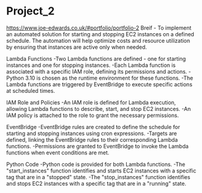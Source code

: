 # Project_2
https://www.joe-edwards.co.uk/#portfolio/portfolio-2
Breif - To implement an automated solution for starting and stopping EC2 instances on a defined schedule. The automation will help optimize costs and resource utilization by ensuring that instances are active only when needed. 

Lambda Functions
-Two Lambda functions are defined - one for starting instances and one for stopping instances.
-Each Lambda function is associated with a specific IAM role, defining its permissions and actions.
-Python 3.10 is chosen as the runtime environment for these functions.
-The Lambda functions are triggered by EventBridge to execute specific actions at scheduled times.

IAM Role and Policies
-An IAM role is defined for Lambda execution, allowing Lambda functions to describe, start, and stop EC2 instances.
-An IAM policy is attached to the role to grant the necessary permissions.

EventBridge
-EventBridge rules are created to define the schedule for starting and stopping instances using cron expressions.
-Targets are defined, linking the EventBridge rules to their corresponding Lambda functions.
-Permissions are granted to EventBridge to invoke the Lambda functions when event conditions are met.

Python Code
-Python code is provided for both Lambda functions.
-The "start_instances" function identifies and starts EC2 instances with a specific tag that are in a "stopped" state.
-The "stop_instances" function identifies and stops EC2 instances with a specific tag that are in a "running" state.
